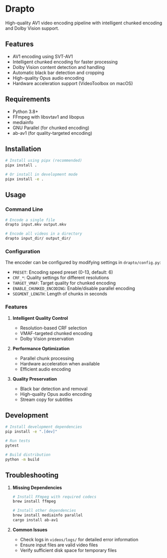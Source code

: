 # Drapto

High-quality AV1 video encoding pipeline with intelligent chunked encoding and Dolby Vision support.

## Features

- AV1 encoding using SVT-AV1
- Intelligent chunked encoding for faster processing
- Dolby Vision content detection and handling
- Automatic black bar detection and cropping
- High-quality Opus audio encoding
- Hardware acceleration support (VideoToolbox on macOS)

## Requirements

- Python 3.8+
- FFmpeg with libsvtav1 and libopus
- mediainfo
- GNU Parallel (for chunked encoding)
- ab-av1 (for quality-targeted encoding)

## Installation

```bash
# Install using pipx (recommended)
pipx install .

# Or install in development mode
pipx install -e .
```

## Usage

### Command Line

```bash
# Encode a single file
drapto input.mkv output.mkv

# Encode all videos in a directory
drapto input_dir/ output_dir/
```

### Configuration

The encoder can be configured by modifying settings in `drapto/config.py`:

- `PRESET`: Encoding speed preset (0-13, default: 6)
- `CRF_*`: Quality settings for different resolutions
- `TARGET_VMAF`: Target quality for chunked encoding
- `ENABLE_CHUNKED_ENCODING`: Enable/disable parallel encoding
- `SEGMENT_LENGTH`: Length of chunks in seconds

### Features

1. **Intelligent Quality Control**
   - Resolution-based CRF selection
   - VMAF-targeted chunked encoding
   - Dolby Vision preservation

2. **Performance Optimization**
   - Parallel chunk processing
   - Hardware acceleration when available
   - Efficient audio encoding

3. **Quality Preservation**
   - Black bar detection and removal
   - High-quality Opus audio encoding
   - Stream copy for subtitles

## Development

```bash
# Install development dependencies
pip install -e ".[dev]"

# Run tests
pytest

# Build distribution
python -m build
```

## Troubleshooting

1. **Missing Dependencies**
   ```bash
   # Install FFmpeg with required codecs
   brew install ffmpeg

   # Install other dependencies
   brew install mediainfo parallel
   cargo install ab-av1
   ```

2. **Common Issues**
   - Check logs in `videos/logs/` for detailed error information
   - Ensure input files are valid video files
   - Verify sufficient disk space for temporary files
